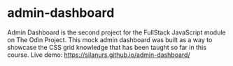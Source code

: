 # admin-dashboard
Admin Dashboard is the second project for the FullStack JavaScript module on The Odin Project. This mock admin dashboard was built as a way to showcase the CSS grid knowledge that has been taught so far in this course.
Live demo:  https://silanurs.github.io/admin-dashboard/
